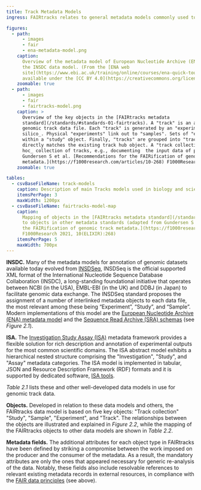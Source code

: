 ```yaml
---
title: Track Metadata Models
ingress: FAIRtracks relates to general metadata models commonly used to describe genomic datasets

figures:
  - path:
      - images
      - fair
      - ena-metadata-model.png
    caption:
      Overview of the metadata model of European Nucleotide Archive (ENA), which has evolved from
      the INSDC data model. (From the [ENA web
      site](https://www.ebi.ac.uk/training/online/courses/ena-quick-tour/what-is-ena/what-can-i-do-with-resource-name/),
      available under the [CC BY 4.0](https://creativecommons.org/licenses/by/4.0/) license)
    zoomable: true
  - path:
      - images
      - fair
      - fairtracks-model.png
    caption: >
      Overview of the key objects in the [FAIRtracks metadata
      standard](/standards/#standards-01-fairtracks). A "track" is an atomic element representing a
      genomic track data file. Each "track" is generated by an "experiment", physically or _in
      silico_. Physical "experiments" link out to "samples". Sets of "experiments" are contained
      within a "study" object. Finally, "tracks" are grouped into "track collections", which
      directly matches the existing track hub object. A "track collection" can also refer to an _ad
      hoc_ collection of tracks, e.g., documenting  the input data of published analyses. (From
      Gundersen S et al. [Recommendations for the FAIRification of genomic track
      metadata.](https://f1000research.com/articles/10-268) F1000Research 2021, 10(ELIXIR):268)
    zoomable: true

tables:
  - csvBaseFileName: track-models
    caption: Description of main Tracks models used in biology and scientifics studies.
    itemsPerPage: 3
    maxWidth: 1200px
  - csvBaseFileName: fairtracks-model-map
    caption:
      Mapping of objects in the [FAIRtracks metadata standard](/standards/#standards-01-fairtracks)
      to objects in other metadata standards (adapted from Gundersen S et al. [Recommendations for
      the FAIRification of genomic track metadata.](https://f1000research.com/articles/10-268)
      F1000Research 2021, 10(ELIXIR):268)
    itemsPerPage: 5
    maxWidth: 700px
---
```


**INSDC.** Many of the metadata models for annotation of genomic datasets available today evolved
from [INSDSeq](https://www.insdc.org/documents/xml-status), INSDSeq is the official supported XML
format of the International Nucleotide Sequence Database Collaboration (INSDC), a long-standing
foundational initiative that operates between NCBI (in the USA), EMBL-EBI (in the UK) and DDBJ (in
Japan) to facilitate genomic data exchange. The INSDSeq standard proposes the assignment of a number
of interlinked metadata objects to each data file, the most relevant among these being “Experiment”,
“Study”, and “Sample”. Modern implementations of this model are the
[European Nucleotide Archive (ENA) metadata model](https://ena-docs.readthedocs.io/en/latest/submit/general-guide/metadata.html)
and the
[Sequence Read Archive (SRA) schemas](https://trace.ncbi.nlm.nih.gov/Traces/sra/sra.cgi?view=xml_schemas)
(see _Figure 2.1_).

**ISA.** The
[Investigation Study Assay (ISA)](https://isa-specs.readthedocs.io/en/latest/isamodel.html#)
metadata framework provides a flexible solution for rich description and annotation of experimental
outputs for the most common scientific domains. The ISA abstract model exhibits a hierarchical
nested structure comprising the "Investigation", "Study", and "Assay" metadata categories. The ISA
model is implemented in tabular, JSON and Resource Description Framework (RDF) formats and it is
supported by dedicated software, [ISA tools](https://isa-tools.org/).

_Table 2.1_ lists these and other well-developed data models in use for genomic track data.

<ui-fairtracks-content>

**Objects.** Developed in relation to these data models and others, the FAIRtracks data model is
based on five key objects: "Track collection" "Study", "Sample", "Experiment", and "Track". The
relationships between the objects are illustrated and explained in _Figure 2.2_, while the mapping
of the FAIRtracks objects to other data models are shown in _Table 2.2_.

**Metadata fields.** The additional attributes for each object type in FAIRtracks have been defined
by striking a compromise between the work imposed on the producer and the consumer of the metadata.
As a result, the mandatory attributes are only the ones that appeared necessary for generic
re-analysis of the data. Notably, these fields also include resolvable references to relevant
existing metadata records in external resources, in compliance with the
[FAIR data principles](/fair/#fair-01-fair-data-fairtracks) (see above).

</ui-fairtracks-content>
